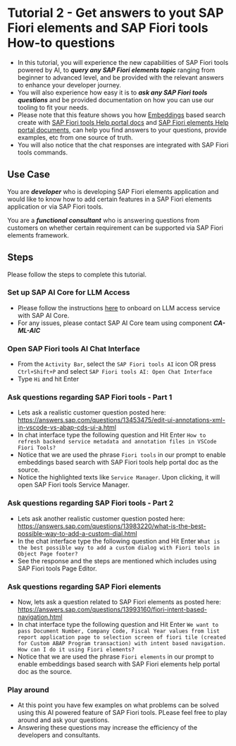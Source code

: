 # Tutorial 2 - Get answers to yout SAP Fiori elements and SAP Fiori tools How-to questions
- In this tutorial, you will experience the new capabilities of SAP Fiori tools powered by AI, to ***query any SAP Fiori elements topic*** ranging from beginner to advanced level, and be provided with the relevant answers to enhance your developer journey.
- You will also experience how easy it is to ***ask any SAP Fiori tools questions*** and be provided documentation on how you can use our tooling to fit your needs.
- Please note that this feature shows you how [Embeddings](https://platform.openai.com/docs/guides/embeddings) based search create with [SAP Fiori tools Help portal docs](https://help.sap.com/docs/SAP_FIORI_tools) and [SAP Fiori elements Help portal documents](https://ui5.sap.com/#/topic/03265b0408e2432c9571d6b3feb6b1fd), can help you find answers to your questions, provide examples, etc from one source of truth.
- You will also notice that the chat responses are integrated with SAP Fiori tools commands. 


## Use Case
You are ***developer*** who is developing SAP Fiori elements application and would like to know how to add certain features in a SAP Fiori elements application or via SAP Fiori tools.

You are a ***functional consultant*** who is answering questions from customers on whether certain requirement can be supported via SAP Fiori elements framework.

## Steps
Please follow the steps to complete this tutorial.

### Set up SAP AI Core for LLM Access
- Please follow the instructions [here](https://help.sap.com/docs/sap-ai-core/sap-ai-core-service-guide/what-is-sap-ai-core) to onboard on LLM access service with SAP AI Core.
- For any issues, please contact SAP AI Core team using component ***CA-ML-AIC***

### Open SAP Fiori tools AI Chat Interface
- From the `Activity Bar`, select the `SAP Fiori tools AI` icon OR press `Ctrl+Shift+P` and select `SAP Fiori tools AI: Open Chat Interface`
- Type `Hi` and hit Enter

### Ask questions regarding SAP Fiori tools - Part 1
- Lets ask a realistic customer question posted here: https://answers.sap.com/questions/13453475/edit-ui-annotations-xml-in-vscode-vs-abap-cds-ui-a.html
- In chat interface type the following question and Hit Enter
`How to refresh backend service metadata and annotation files in VSCode Fiori Tools?`
- Notice that we are used the phrase `Fiori tools` in our prompt to enable embeddings based search with SAP Fiori tools help portal doc as the source.
- Notice the highlighted texts like `Service Manager`. Upon clicking, it will open SAP Fiori tools Service Manager.

### Ask questions regarding SAP Fiori tools - Part 2
- Lets ask another realistic customer question posted here: https://answers.sap.com/questions/13983220/what-is-the-best-possible-way-to-add-a-custom-dial.html
- In the chat interface type the following question and Hit Enter
`What is the best possible way to add a custom dialog with Fiori tools in Object Page footer?`
- See the response and the steps are mentioned which includes using SAP Fiori tools Page Editor.


### Ask questions regarding SAP Fiori elements
- Now, lets ask a question related to SAP Fiori elements as posted here: https://answers.sap.com/questions/13993160/fiori-intent-based-navigation.html
- In chat interface type the following question and Hit Enter
`We want to pass Document Number, Company Code, Fiscal Year values from list report application page to selection screen of fiori tile (created for Custom ABAP Program transaction) with intent based navigation. How can I do it using Fiori elements?`
- Notice that we are used the phrase `Fiori elements` in our prompt to enable embeddings based search with SAP Fiori elements help portal doc as the source.


### Play around
- At this point you have few examples on what problems can be solved using this AI powered feature of SAP Fiori tools. PLease feel free to play around and ask your questions.
- Answering these questions may increase the efficiency of the developers and consultants.
